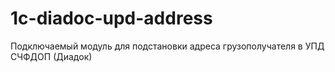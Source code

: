 # 1c-diadoc-upd-address
Подключаемый модуль для подстановки адреса грузополучателя в УПД СЧФДОП (Диадок)
